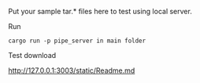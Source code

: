 

Put your sample tar.* files here to test using local server.

Run

```
cargo run -p pipe_server in main folder 
```

Test download

http://127.0.0.1:3003/static/Readme.md